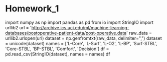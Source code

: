 # Homework_1

import numpy as np
import pandas as pd
from io import StringIO
import urllib2
url = 'http://archive.ics.uci.edu/ml/machine-learning-databases/postoperative-patient-data/post-operative.data'
raw_data = urllib2.urlopen(url)
dataset = np.genfromtxt(raw_data, delimiter=",")
dataset = unicode(dataset)
names = ['L-Core', 'L-Surf', 'L-O2', 'L-BP', 'Surf-STBL', 'Core-STBL', 'BP-STBL', 'Comfort', 'Decision']
df = pd.read_csv(StringIO(dataset), names = names)
df
